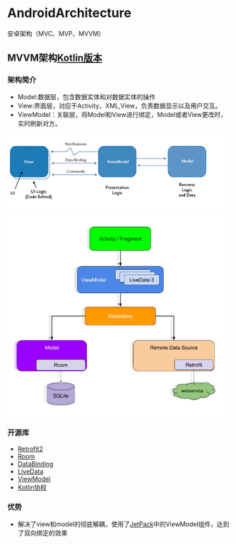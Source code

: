 # AndroidArchitecture
安卓架构（MVC、MVP、MVVM）
## MVVM架构[Kotlin版本](Retrofit2+Room+DataBing+LiveData+ViewModel+协程)

### 架构简介

+ Model:数据层，包含数据实体和对数据实体的操作
+ View:界面层，对应于Activity，XML,View，负责数据显示以及用户交互。
+ ViewModel：关联层，将Model和View进行绑定，Model或者View更改时，实时刷新对方。

![](mvvm1.png)

![](mvvm2.png)

### 开源库

+ [Retrofit2](https://github.com/square/retrofit)
+ [Room](https://developer.android.google.cn/jetpack/androidx/releases/room?hl=zh_cn)
+ [DataBinding](https://developer.android.google.cn/topic/libraries/data-binding)
+ [LiveData](https://developer.android.google.cn/topic/libraries/architecture/livedata)
+ [ViewModel](https://developer.android.google.cn/topic/libraries/architecture/viewmodel)
+ [Kotlin协程](https://www.kotlincn.net/docs/reference/coroutines/coroutines-guide.html)

### 优势

+ 解决了view和model的彻底解耦，使用了[JetPack](https://developer.android.google.cn/jetpack)中的ViewModel组件，达到了双向绑定的效果